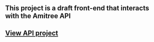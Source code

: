 ## This project is a draft front-end that interacts with the Amitree API

<a href="https://github.com/ioanniskousis/amitree-api"><h2>View API project</h2></a>
 
 
